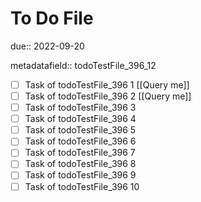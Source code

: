 # To Do File

due:: 2022-09-20

metadatafield:: todoTestFile_396_12

- [ ] Task of todoTestFile_396 1 [[Query me]]
- [ ] Task of todoTestFile_396 2 [[Query me]]
- [ ] Task of todoTestFile_396 3
- [ ] Task of todoTestFile_396 4
- [ ] Task of todoTestFile_396 5
- [ ] Task of todoTestFile_396 6
- [ ] Task of todoTestFile_396 7
- [ ] Task of todoTestFile_396 8
- [ ] Task of todoTestFile_396 9
- [ ] Task of todoTestFile_396 10